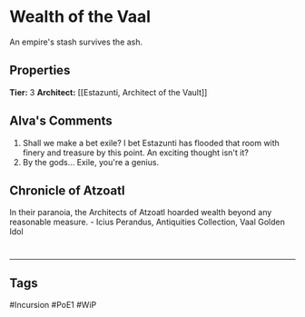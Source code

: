 # Wealth of the Vaal
An empire's stash survives the ash.

## Properties
**Tier:** 3
**Architect:** [[Estazunti, Architect of the Vault]]

## Alva's Comments
1. Shall we make a bet exile? I bet Estazunti has flooded that room with finery and treasure by this point. An exciting thought isn't it?
2. By the gods... Exile, you're a genius.

## Chronicle of Atzoatl
In their paranoia, the Architects of Atzoatl hoarded wealth beyond any reasonable measure. - Icius Perandus, Antiquities Collection, Vaal Golden Idol

#
---
## Tags
#Incursion
#PoE1
#WiP
